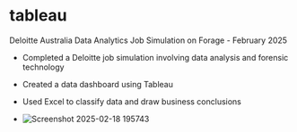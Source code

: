 # tableau
Deloitte Australia Data Analytics Job Simulation on Forage - February 2025


 * Completed a Deloitte job simulation involving data analysis and forensic
   technology 

 * Created a data dashboard using Tableau 
 * Used Excel to classify data and draw business conclusions
 * ![Screenshot 2025-02-18 195743](https://github.com/user-attachments/assets/10bf2be9-7db0-48c0-9449-88608ae22c86)
